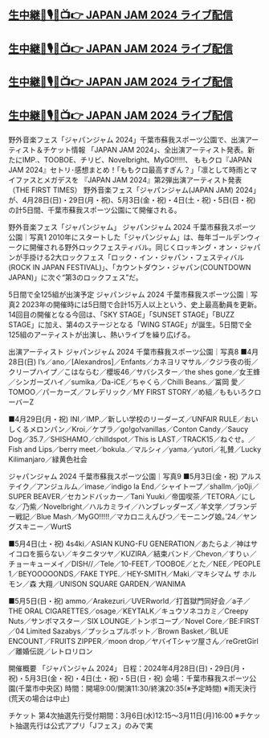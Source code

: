 [生中継🔴🎙🎻📺👉 JAPAN JAM 2024 ライブ配信](https://worldsportshd.com/jp-festival/)
-
[生中継🔴🎙🎻📺👉 JAPAN JAM 2024 ライブ配信](https://worldsportshd.com/jp-festival/)
-
[生中継🔴🎙🎻📺👉 JAPAN JAM 2024 ライブ配信](https://worldsportshd.com/jp-festival/)
-
[生中継🔴🎙🎻📺👉 JAPAN JAM 2024 ライブ配信](https://worldsportshd.com/jp-festival/)
-


野外音楽フェス「ジャパンジャム 2024」千葉市蘇我スポーツ公園で、出演アーティスト＆チケット情報
「JAPAN JAM 2024」、全出演アーティスト発表。新たにIMP.、TOOBOE、チリビ、Novelbright、MyGO!!!!!、
ももクロ『JAPAN JAM 2024』セトリ･感想まとめ！｢ももクロ最高すぎん？」｢凛として時雨とマイファスとメガデスを
『JAPAN JAM 2024』第2弾出演アーティスト発表（THE FIRST TIMES）
野外音楽フェス「ジャパンジャム(JAPAN JAM) 2024」が、4月28日(日)・29日(月・祝)、5月3日(金・祝)・4日(土・祝)・5日(日・祝)の計5日間、千葉市蘇我スポーツ公園にて開催される。



野外音楽フェス「ジャパンジャム」
ジャパンジャム 2024 千葉市蘇我スポーツ公園｜写真1
2010年にスタートした「ジャパンジャム」は、毎年ゴールデンウィークに開催される野外ロックフェスティバル。同じくロッキング・オン・ジャパンが手掛ける2大ロックフェス「ロック・イン・ジャパン・フェスティバル(ROCK IN JAPAN FESTIVAL)」、「カウントダウン・ジャパン(COUNTDOWN JAPAN)」に次ぐ“第3のロックフェス”だ。

5日間で全125組が出演予定
ジャパンジャム 2024 千葉市蘇我スポーツ公園｜写真2
2023年の開催時には5日間で合計15万人以上という、史上最高動員を更新。14回目の開催となる今回は、「SKY STAGE」「SUNSET STAGE」「BUZZ STAGE」に加え、第4のステージとなる「WING STAGE」が誕生。5日間で全125組のアーティストが出演し、熱いライブを繰り広げる。

出演アーティスト
ジャパンジャム 2024 千葉市蘇我スポーツ公園｜写真8
■4月28日(日)
I’s／ano／[Alexandros]／Enfants／カネヨリマサル／クジラ夜の街／クリープハイプ／こはならむ／櫻坂46／サバシスター／the shes gone／女王蜂／シンガーズハイ／sumika／Da-iCE／ちゃくら／Chilli Beans.／冨岡 愛／TOMOO／パーカーズ／フレデリック／MY FIRST STORY／め組／ももいろクローバーZ

■4月29日(月・祝)
INI／IMP.／新しい学校のリーダーズ／UNFAIR RULE／おいしくるメロンパン／Kroi／ケプラ／go!go!vanillas／Conton Candy／Saucy Dog／35.7／SHISHAMO／chilldspot／This is LAST／TRACK15／ねぐせ。／Fish and Lips／berry meet／bokula.／マルシィ／yama／yutori／礼賛／Lucky Kilimanjaro／緑黄色社会

ジャパンジャム 2024 千葉市蘇我スポーツ公園｜写真9
■5月3日(金・祝)
アルステイク／アンジュルム／imase／indigo la End／シャイトープ／shallm／jo0ji／SUPER BEAVER／セカンドバッカー／Tani Yuuki／帝国喫茶／TETORA／にしな／乃紫／Novelbright／ハルカミライ／ハンブレッダーズ／羊文学／ブランデー戦記／Blue Mash／MyGO!!!!!／マカロニえんぴつ／モーニング娘。’24／ヤングスキニー／WurtS

■5月4日(土・祝)
4s4ki／ASIAN KUNG-FU GENERATION／あたらよ／神はサイコロを振らない／キタニタツヤ／KUZIRA／結束バンド／Chevon／すりぃ／チョーキューメイ／DISH//／Tele／10-FEET／TOOBOE／とた／NEE／PEOPLE 1／BEYOOOOONDS／FAKE TYPE.／HEY-SMITH／Maki／マキシマム ザ ホルモン／森 大翔／UNISON SQUARE GARDEN／WANIMA

■5月5日(日・祝)
ammo／Arakezuri／UVERworld／打首獄門同好会／a子／THE ORAL CIGARETTES／osage／KEYTALK／キュウソネコカミ／Creepy Nuts／サンボマスター／SIX LOUNGE／トンボコープ／Novel Core／BE:FIRST／04 Limited Sazabys／プッシュプルポット／Brown Basket／BLUE ENCOUNT／FRUITS ZIPPER／moon drop／ヤバイTシャツ屋さん／reGretGirl／離婚伝説／レトロリロン

開催概要
「ジャパンジャム 2024」
日程：2024年4月28日(日)・29日(月・祝)・5月3日(金・祝)・4日(土・祝)・5日(日・祝)
会場：千葉市蘇我スポーツ公園(千葉市中央区)
時間：開場9:00/開演11:30/終演20:35(※予定時間)
※雨天決行(荒天の場合は中止)

チケット
第4次抽選先行受付期間：3月6日(水)12:15〜3月11日(月)16:00
※チケット抽選先行は公式アプリ「Jフェス」のみで実
